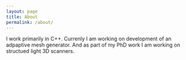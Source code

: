 ```yaml
---
layout: page
title: About
permalink: /about/
---
```


I work primarily in C++. Currenly I am working on development of an adpaptive mesh generator. And as part of my PhD work I am working on structued light 3D scanners.


